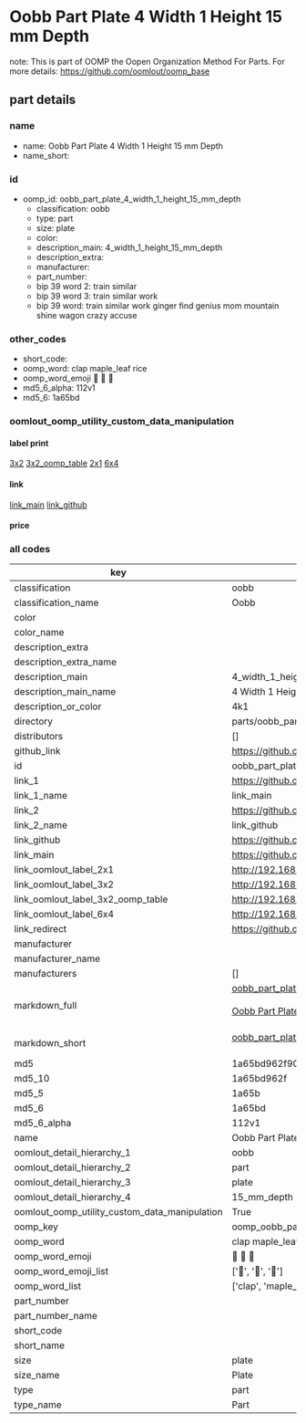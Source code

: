 # Oobb Part Plate 4 Width 1 Height 15 mm Depth  

note: This is part of OOMP the Oopen Organization Method For Parts. For more details: https://github.com/oomlout/oomp_base

##  part details
  







### name
* name: Oobb Part Plate 4 Width 1 Height 15 mm Depth
* name_short: 
### id
* oomp_id: oobb_part_plate_4_width_1_height_15_mm_depth
  * classification: oobb
  * type: part
  * size: plate
  * color: 
  * description_main: 4_width_1_height_15_mm_depth
  * description_extra: 
  * manufacturer: 
  * part_number: 
  * bip 39 word 2: train similar
  * bip 39 word 3: train similar work
  * bip 39 word: train similar work ginger find genius mom mountain shine wagon crazy accuse

### other_codes
* short_code: 
* oomp_word: clap maple_leaf rice
* oomp_word_emoji :clap: :maple_leaf: :rice:
* md5_6_alpha: 112v1
* md5_6: 1a65bd






### oomlout_oomp_utility_custom_data_manipulation
#### label print
[3x2](http://192.168.1.245:1112/?label=oomp%20112v1)
[3x2_oomp_table](http://192.168.1.108:1112/?label=oomp%20112v1)
[2x1](http://192.168.1.242:1112/?label=oomp%20112v1)
[6x4](http://192.168.1.55:1112/?label=oomp%20112v1)    

#### link

[link_main](https://github.com/oomlout/oomlout_oomp_version_1_messy/tree/main/parts/oobb_part_plate_4_width_1_height_15_mm_depth) [link_github](https://github.com/oomlout/oomlout_oomp_version_1_messy/tree/main/parts/oobb_part_plate_4_width_1_height_15_mm_depth)                             

#### price







### all codes 
| key | value |  
| --- | --- |  
| classification | oobb |  
| classification_name | Oobb |  
| color |  |  
| color_name |  |  
| description_extra |  |  
| description_extra_name |  |  
| description_main | 4_width_1_height_15_mm_depth |  
| description_main_name | 4 Width 1 Height 15 mm Depth |  
| description_or_color | 4k1 |  
| directory | parts/oobb_part_plate_4_width_1_height_15_mm_depth |  
| distributors | [] |  
| github_link | https://github.com/oomlout/oomlout_oomp_part_src/tree/main/parts/oobb_part_plate_4_width_1_height_15_mm_depth |  
| id | oobb_part_plate_4_width_1_height_15_mm_depth |  
| link_1 | https://github.com/oomlout/oomlout_oomp_version_1_messy/tree/main/parts/oobb_part_plate_4_width_1_height_15_mm_depth |  
| link_1_name | link_main |  
| link_2 | https://github.com/oomlout/oomlout_oomp_version_1_messy/tree/main/parts/oobb_part_plate_4_width_1_height_15_mm_depth |  
| link_2_name | link_github |  
| link_github | https://github.com/oomlout/oomlout_oomp_version_1_messy/tree/main/parts/oobb_part_plate_4_width_1_height_15_mm_depth |  
| link_main | https://github.com/oomlout/oomlout_oomp_version_1_messy/tree/main/parts/oobb_part_plate_4_width_1_height_15_mm_depth |  
| link_oomlout_label_2x1 | http://192.168.1.242:1112/?label=oomp%20112v1 |  
| link_oomlout_label_3x2 | http://192.168.1.245:1112/?label=oomp%20112v1 |  
| link_oomlout_label_3x2_oomp_table | http://192.168.1.108:1112/?label=oomp%20112v1 |  
| link_oomlout_label_6x4 | http://192.168.1.55:1112/?label=oomp%20112v1 |  
| link_redirect | https://github.com/oomlout/oomlout_oomp_version_1_messy/tree/main/parts/oobb_part_plate_4_width_1_height_15_mm_depth |  
| manufacturer |  |  
| manufacturer_name |  |  
| manufacturers | [] |  
| markdown_full | [oobb_part_plate_4_width_1_height_15_mm_depth](none)<br>[](none)<br>[Oobb Part Plate 4 Width 1 Height 15 Mm Depth](none)<br><br> |  
| markdown_short | [oobb_part_plate_4_width_1_height_15_mm_depth](none)<br><br> |  
| md5 | 1a65bd962f9091d983ab5621fb323f38 |  
| md5_10 | 1a65bd962f |  
| md5_5 | 1a65b |  
| md5_6 | 1a65bd |  
| md5_6_alpha | 112v1 |  
| name | Oobb Part Plate 4 Width 1 Height 15 mm Depth |  
| oomlout_detail_hierarchy_1 | oobb |  
| oomlout_detail_hierarchy_2 | part |  
| oomlout_detail_hierarchy_3 | plate |  
| oomlout_detail_hierarchy_4 | 15_mm_depth |  
| oomlout_oomp_utility_custom_data_manipulation | True |  
| oomp_key | oomp_oobb_part_plate_4_width_1_height_15_mm_depth |  
| oomp_word | clap maple_leaf rice |  
| oomp_word_emoji | :clap: :maple_leaf: :rice: |  
| oomp_word_emoji_list | [':clap:', ':maple_leaf:', ':rice:'] |  
| oomp_word_list | ['clap', 'maple_leaf', 'rice'] |  
| part_number |  |  
| part_number_name |  |  
| short_code |  |  
| short_name |  |  
| size | plate |  
| size_name | Plate |  
| type | part |  
| type_name | Part |  
